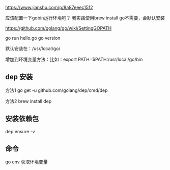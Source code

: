 https://www.jianshu.com/p/8a87eeec15f2

应该配置一下gobin运行环境吧？  我实践使用brew install go不需要，会默认安装


https://github.com/golang/go/wiki/SettingGOPATH

go run hello.go
go version

默认安装在：/usr/local/go/

增加到环境变量方法：比如：export PATH=$PATH:/usr/local/go/bin


## dep 安装
方法1 
go get -u github.com/golang/dep/cmd/dep

方法2
brew install dep

## 安装依赖包
dep ensure -v

## 命令
go env  获取环境变量
